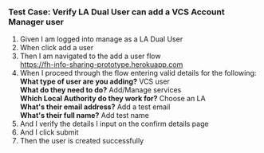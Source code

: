### Test Case: Verify LA Dual User can add a VCS Account Manager user

1. Given I am logged into manage as a LA Dual User
2. When click add a user
3. Then I am navigated to the add a user flow<br/>
   https://fh-info-sharing-prototype.herokuapp.com
4. When I proceed through the flow entering valid details for the following:<br/>
   **What type of user are you adding?** VCS user<br/>
   **What do they need to do?** Add/Manage services<br/>
   **Which Local Authority do they work for?** Choose an LA<br/>
   **What's their email address?** Add a test email<br/>
   **What's their full name?** Add test name
5. And I verify the details I input on the confirm details page
6. And I click submit
7. Then the user is created successfully
